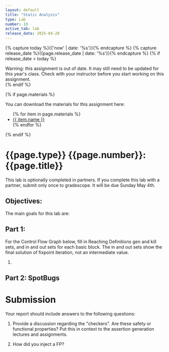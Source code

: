 ```yaml
---
layout: default
title: "Static Analysis"
type: Lab
number: 10
active_tab: lab
release_date: 2025-04-28
---
```


<!-- Check whether the assignment is ready to release -->
{% capture today %}{{'now' | date: '%s'}}{% endcapture %}
{% capture release_date %}{{page.release_date | date: '%s'}}{% endcapture %}
{% if release_date > today %} 
<div class="alert alert-danger">
Warning: this assignment is out of date.  It may still need to be updated for this year's class.  Check with your instructor before you start working on this assignment.
</div>
{% endif %}
<!-- End of check whether the assignment is up to date -->


<!-- Check whether the assignment is up to date -->
<!--{% capture this_year %}{{'now' | date: '%Y'}}{% endcapture %}
{% capture due_year %}{{page.due_date | date: '%Y'}}{% endcapture %}
{% if this_year != due_year %} 
<div class="alert alert-danger">
Warning: this assignment is out of date.  It may still need to be updated for this year's class.  Check with your instructor before you start working on this assignment.
</div>
{% endif %}-->
<!-- End of check whether the assignment is up to date -->



{% if page.materials %}
<div class="alert alert-info">
You can download the materials for this assignment here:
<ul>
{% for item in page.materials %}
<li><a href="{{item.url}}">{{ item.name }}</a></li>
{% endfor %}
</ul>

</div>
{% endif %}





{{page.type}} {{page.number}}: {{page.title}}
=============================================================
This lab is optionally completed in partners. If you complete this lab with a partner, submit only once to gradescope. It will be due Sunday May 4th. 

## Objectives:
The main goals for this lab are:


## Part 1: 
For the Control Flow Graph below,
fill in Reaching Definitions gen and kill sets, and in and out sets for each basic block. The in and
out sets show the final solution of fixpoint iteration, not an intermediate value.

1. [](labs/lab10/p1.png)

## Part 2: SpotBugs

# Submission
Your report should include answers to the following questions:

1. Provide a discussion regarding the "checkers". Are these safety or functional properties? Put this in context to the assertion generation lectures and assignments.

2. How did you inject a FP?
